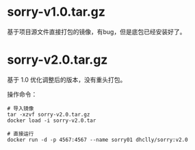 # sorry-v1.0.tar.gz

基于项目源文件直接打包的镜像，有bug，但是底包已经安装好了。

# sorry-v2.0.tar.gz

基于 1.0 优化调整后的版本，没有重头打包。

操作命令：

```
# 导入镜像
tar -xzvf sorry-v2.0.tar.gz
docker load -i sorry-v2.0.tar

# 直接运行
docker run -d -p 4567:4567 --name sorry01 dhclly/sorry:v2.0
```